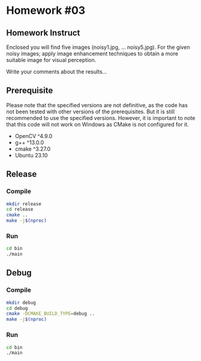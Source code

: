 # Homework #03

## Homework Instruct

Enclosed you will find five images (noisy1.jpg, ... noisy5.jpg). For the given noisy images; apply image enhancement techniques to obtain a more suitable image for visual perception.

Write your comments about the results...

## Prerequisite

Please note that the specified versions are not definitive, as the code has not been tested with other versions of the prerequisites. But it is still recommended to use the specified versions. However, it is important to note that this code will not work on Windows as CMake is not configured for it.

- OpenCV ^4.9.0
- g++ ^13.0.0
- cmake ^3.27.0
- Ubuntu 23.10

## Release 

### Compile

```bash
mkdir release
cd release
cmake ..
make -j$(nproc)
```

### Run

```bash
cd bin
./main
```

## Debug

### Compile

```bash
mkdir debug
cd debug
cmake -DCMAKE_BUILD_TYPE=debug ..
make -j$(nproc)
```

### Run

```bash
cd bin
./main
```